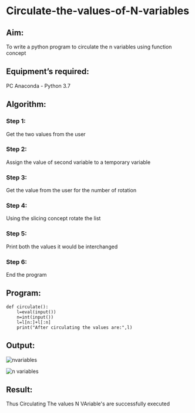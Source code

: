 # Circulate-the-values-of-N-variables
## Aim:
To write a python program to circulate the n variables using function concept
## Equipment’s required:
PC
Anaconda - Python 3.7
## Algorithm: 
### Step 1: 
Get the two values from the user
### Step 2: 
Assign the value of second variable to a temporary variable 
### Step 3: 
Get the value from the user for the number of rotation
### Step 4: 
Using the slicing concept rotate the list
### Step 5: 
Print both the values it would be interchanged
### Step 6: 
End the program
## Program:
```
def circulate():
    l=eval(input())
    n=int(input())
    l=l[n:]+l[:n]
    print("After circulating the values are:",l)
```

## Output:
![nvariables](https://user-images.githubusercontent.com/118447015/209439240-536532d0-b1b4-4d55-9bde-8759ae4ad63b.png)

![n variables](https://user-images.githubusercontent.com/118447015/209439251-a76d2f91-17ae-415e-ad58-8b2e2bae0db7.png)



## Result:
Thus Circulating The values N VAriable's are successfully executed

